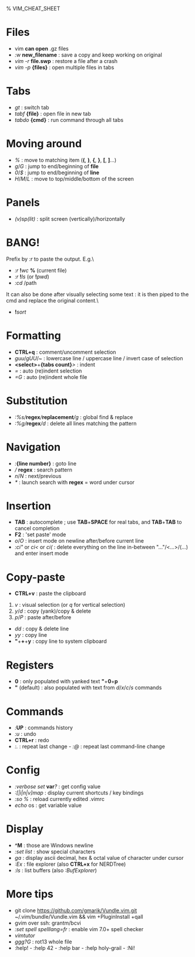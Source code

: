 % VIM_CHEAT_SHEET

Files
=====
- vim __can open__ .gz files
- *:w* __new_filename__ : save a copy and keep working on original
- *vim -r* __file.swp__ : restore a file after a crash
- *vim -p* __{files}__ : open multiple files in tabs

Tabs
====
- *gt* : switch tab
- *tabf* __{file}__ : open file in new tab
- *tabdo* __{cmd}__ : run command through all tabs

Moving around
=============
- *%* : move to matching item (__(__, __)__, __{__, __}__, __[__, __]__...)
- *g*/*G* : jump to end/beginning of __file__
- *0*/*$* : jump to end/beginning of __line__
- *H*/*M*/*L* : move to top/middle/bottom of the screen

Panels
======
- *(v)sp(lit)* : split screen (vertically)/horizontally

BANG!
=====
Prefix by *:r* to paste the output. E.g.\
- *:r* __!__*wc* __%__ (current file)
- *:r* __!__*ls* (or __!__*pwd*)
- *:cd* /path


It can also be done after visually selecting some text : it is then piped to the cmd and replace the original content.\
- __!__*sort*


Formatting
==========
- __CTRL+q__ : comment/uncomment selection
- *guu*/*gUU*/*~* : lowercase line / uppercase line / invert case of selection
- __\<select\>__+__{tabs count}__*>* : indent
- *=* : auto (re)indent selection
- *=G* : auto (re)indent whole file

Substitution
============
- *:%s/*__regex__*/*__replacement__*/g* : global find & replace
- *:%g/*__regex__*/d* : delete all lines matching the pattern

Navigation
==========
- *:*__{line number}__ : goto line
- */* __regex__ : search pattern
- *n*/*N* : next/previous
- *\** : launch search with __regex__ = word under cursor

Insertion
=========
- __TAB__ : autocomplete ; use __TAB__+__SPACE__ for real tabs, and __TAB__+__TAB__ to cancel completion
- __F2__ : 'set paste' mode
- *o*/*O* : insert mode on newline after/before current line
- *:ci"* or *ci<* or *ci(* : delete everything on the line in-between "..."/<...>/(...) and enter insert mode

Copy-paste
==========
- __CTRL+v__ : paste the clipboard
1. *v* : visual selection (or *q* for vertical selection)
2. *y*/*d* : copy (yank)/copy & delete
3. *p*/*P* : paste after/before
- *dd* : copy & delete line
- *yy* : copy line
- __"__+__+__+__y__ : copy line to system clipboard

Registers
=========
- __0__ : only populated with yanked text  __"__+__0__+__p__
- __"__ (default) : also populated with text from *d*/*x*/*c*/*s* commands

Commands
========
- *:*__UP__ : commands history
- *:u* : undo
- __CTRL+r__ : redo
- *:.* : repeat last change - *:@* : repeat last command-line change

Config
======
- *:verbose set* __var__*?* : get config value
- *:[|i|n|v]map* : display current shortcuts / key bindings
- *:so %* : reload currently edited .vimrc
- *echo* os : get variable value

Display
=======
- **^M** : those are Windows newline
- *:set list* : show special characters
- *ga* : display ascii decimal, hex & octal value of character under cursor
- *:Ex* : file explorer (also __CTRL+x__ for NERDTree)
- *:ls* : list buffers (also *:BufExplorer*)

More tips
=========
- git clone https://github.com/gmarik/Vundle.vim.git ~/.vim/bundle/Vundle.vim && vim +PluginInstall +qall
- gvim over ssh: grantm/bcvi
- *:set spell spelllang=fr* : enable vim 7.0+ spell checker
- *vimtutor*
- *ggg?G* : rot13 whole file
- :help!  - :help 42  - :help bar  -  :help holy-grail  -  :Ni! 

